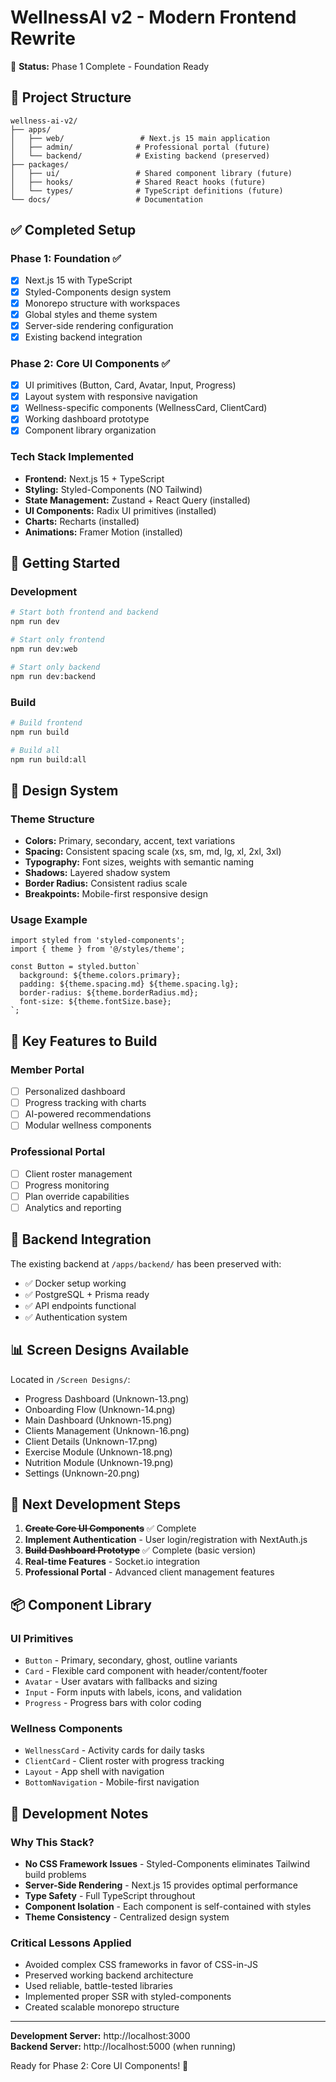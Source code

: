 # WellnessAI v2 - Modern Frontend Rewrite

🚀 **Status:** Phase 1 Complete - Foundation Ready

## 📁 Project Structure

```
wellness-ai-v2/
├── apps/
│   ├── web/                 # Next.js 15 main application
│   ├── admin/              # Professional portal (future)
│   └── backend/            # Existing backend (preserved)
├── packages/
│   ├── ui/                 # Shared component library (future)
│   ├── hooks/              # Shared React hooks (future)
│   └── types/              # TypeScript definitions (future)
└── docs/                   # Documentation
```

## ✅ Completed Setup

### Phase 1: Foundation ✅
- [x] Next.js 15 with TypeScript
- [x] Styled-Components design system  
- [x] Monorepo structure with workspaces
- [x] Global styles and theme system
- [x] Server-side rendering configuration
- [x] Existing backend integration

### Phase 2: Core UI Components ✅
- [x] UI primitives (Button, Card, Avatar, Input, Progress)
- [x] Layout system with responsive navigation
- [x] Wellness-specific components (WellnessCard, ClientCard)
- [x] Working dashboard prototype
- [x] Component library organization

### Tech Stack Implemented
- **Frontend:** Next.js 15 + TypeScript
- **Styling:** Styled-Components (NO Tailwind)
- **State Management:** Zustand + React Query (installed)
- **UI Components:** Radix UI primitives (installed)
- **Charts:** Recharts (installed)
- **Animations:** Framer Motion (installed)

## 🚀 Getting Started

### Development
```bash
# Start both frontend and backend
npm run dev

# Start only frontend
npm run dev:web

# Start only backend  
npm run dev:backend
```

### Build
```bash
# Build frontend
npm run build

# Build all
npm run build:all
```

## 🎨 Design System

### Theme Structure
- **Colors:** Primary, secondary, accent, text variations
- **Spacing:** Consistent spacing scale (xs, sm, md, lg, xl, 2xl, 3xl)  
- **Typography:** Font sizes, weights with semantic naming
- **Shadows:** Layered shadow system
- **Border Radius:** Consistent radius scale
- **Breakpoints:** Mobile-first responsive design

### Usage Example
```tsx
import styled from 'styled-components';
import { theme } from '@/styles/theme';

const Button = styled.button`
  background: ${theme.colors.primary};
  padding: ${theme.spacing.md} ${theme.spacing.lg};
  border-radius: ${theme.borderRadius.md};
  font-size: ${theme.fontSize.base};
`;
```

## 📱 Key Features to Build

### Member Portal
- [ ] Personalized dashboard
- [ ] Progress tracking with charts
- [ ] AI-powered recommendations
- [ ] Modular wellness components

### Professional Portal  
- [ ] Client roster management
- [ ] Progress monitoring
- [ ] Plan override capabilities
- [ ] Analytics and reporting

## 🔧 Backend Integration

The existing backend at `/apps/backend/` has been preserved with:
- ✅ Docker setup working
- ✅ PostgreSQL + Prisma ready
- ✅ API endpoints functional
- ✅ Authentication system

## 📊 Screen Designs Available

Located in `/Screen Designs/`:
- Progress Dashboard (Unknown-13.png)
- Onboarding Flow (Unknown-14.png) 
- Main Dashboard (Unknown-15.png)
- Clients Management (Unknown-16.png)
- Client Details (Unknown-17.png)
- Exercise Module (Unknown-18.png)
- Nutrition Module (Unknown-19.png)
- Settings (Unknown-20.png)

## 🎯 Next Development Steps

1. ~~**Create Core UI Components**~~ ✅ Complete
2. **Implement Authentication** - User login/registration with NextAuth.js
3. ~~**Build Dashboard Prototype**~~ ✅ Complete (basic version)
4. **Real-time Features** - Socket.io integration
5. **Professional Portal** - Advanced client management features

## 📦 Component Library

### UI Primitives
- `Button` - Primary, secondary, ghost, outline variants
- `Card` - Flexible card component with header/content/footer
- `Avatar` - User avatars with fallbacks and sizing
- `Input` - Form inputs with labels, icons, and validation
- `Progress` - Progress bars with color coding

### Wellness Components
- `WellnessCard` - Activity cards for daily tasks
- `ClientCard` - Client roster with progress tracking
- `Layout` - App shell with navigation
- `BottomNavigation` - Mobile-first navigation

## 📝 Development Notes

### Why This Stack?
- **No CSS Framework Issues** - Styled-Components eliminates Tailwind build problems
- **Server-Side Rendering** - Next.js 15 provides optimal performance
- **Type Safety** - Full TypeScript throughout
- **Component Isolation** - Each component is self-contained with styles
- **Theme Consistency** - Centralized design system

### Critical Lessons Applied
- Avoided complex CSS frameworks in favor of CSS-in-JS
- Preserved working backend architecture
- Used reliable, battle-tested libraries
- Implemented proper SSR with styled-components
- Created scalable monorepo structure

---

**Development Server:** http://localhost:3000  
**Backend Server:** http://localhost:5000 (when running)

Ready for Phase 2: Core UI Components! 🎨